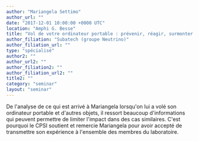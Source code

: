 ```yaml
---
author: "Mariangela Settimo"
author_url: ""
date: "2017-12-01 10:00:00 +0000 UTC"
location: "Amphi G. Besse"
title: "Vol de votre ordinateur portable : prévenir, réagir, surmonter (Une histoire vécue)"
author_filiation: "Subatech (groupe Neutrino)"
author_filiation_url: ""
type: "spécialisé"
author2: ""
author_url2: ""
author_filiation2: ""
author_filiation_url2: ""
title2: ""
category: "seminar" 
layout: "seminar"
---
```

De l'analyse de ce qui est arrivé à Mariangela lorsqu'on lui a volé son ordinateur portable et d'autres objets, il ressort beaucoup d'informations qui peuvent permettre de limiter l'impact dans des cas similaires. C'est pourquoi le CPSI soutient et remercie Mariangela pour avoir accepté de transmettre son expérience à l'ensemble des membres du laboratoire.
